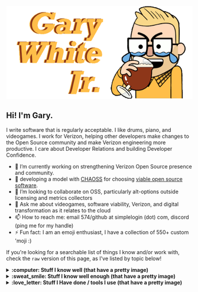 ![banner](./assets/banner.gif)
## Hi! I'm Gary.

I write software that is regularly acceptable. I like drums, piano, and videogames. I work for Verizon, helping other developers make changes to the Open Source community and make Verizon engineering more productive. I care about Developer Relations and building Developer Confidence.

- 🔭 I’m currently working on strengthening Verizon Open Source presence and community.
- 🌱 developing a model with [CHAOSS](https://github.com/chaoss/) for choosing [viable open source software](https://chaoss.community/?s=viability).
- 👯 I’m looking to collaborate on OSS, particularly alt-options outside licensing and metrics collectors
- 💬 Ask me about videogames, software viability, Verizon, and digital transformation as it relates to the cloud
- 📫 How to reach me: email 574/github at simplelogin (dot) com, discord (ping me for my handle)
- ⚡ Fun fact: I am an emoji enthusiast, I have a collection of 550+ custom 'moji :)


If you're looking for a searchable list of things I know and/or work with, check the `raw` version of this page, as I've listed by topic below!

<details>
  <summary><b>:computer: Stuff I know well (that have a pretty image)</b></summary>
  <br/>

### Languages / Frameworks 
<code><img height="20" src="https://github.com/github/explore/blob/8ab80ade12d456bb34daaaaa405f87c264d3f9d3/topics/nodejs/nodejs.png" alt="nodejs"></code>
<code><img height="20" src="https://github.com/github/explore/blob/8ab80ade12d456bb34daaaaa405f87c264d3f9d3/topics/kubernetes/kubernetes.png" alt="Kubernetes Apps"></code>
<code><img height="20" src="https://github.com/github/explore/blob/8ab80ade12d456bb34daaaaa405f87c264d3f9d3/topics/javascript/javascript.png" alt="Javascript"></code>
<code><img height="20" src="https://github.com/github/explore/blob/8ab80ade12d456bb34daaaaa405f87c264d3f9d3/topics/java/java.png" alt="Java"></code>
<code><img height="20" src="https://github.com/github/explore/blob/8ab80ade12d456bb34daaaaa405f87c264d3f9d3/topics/html/html.png" alt="HTML5"></code>
<code><img height="20" src="https://github.com/github/explore/blob/8ab80ade12d456bb34daaaaa405f87c264d3f9d3/topics/gatsby/gatsby.png" alt="GatsbyJS"></code>
<code><img height="20" src="https://github.com/github/explore/blob/8ab80ade12d456bb34daaaaa405f87c264d3f9d3/topics/es6/es6.png" alt="ES6"></code>
<code><img height="20" src="https://github.com/github/explore/blob/8ab80ade12d456bb34daaaaa405f87c264d3f9d3/topics/css/css.png" alt="CSS3"></code>
<code><img height="20" src="https://github.com/github/explore/blob/8ab80ade12d456bb34daaaaa405f87c264d3f9d3/topics/angular/angular.png" alt="Angular"></code>
<code><img height="20" src="https://github.com/github/explore/blob/8ab80ade12d456bb34daaaaa405f87c264d3f9d3/topics/spring-boot/spring-boot.png" alt="Spring boot"></code>
<code><img height="20" src="https://github.com/github/explore/blob/8ab80ade12d456bb34daaaaa405f87c264d3f9d3/topics/redux/redux.png" alt="Redux"></code>
<code><img height="20" src="https://github.com/github/explore/blob/8ab80ade12d456bb34daaaaa405f87c264d3f9d3/topics/react/react.png" alt="React"></code>
<code><img height="20" src="https://getbootstrap.com/docs/5.0/assets/brand/bootstrap-logo-shadow.png" alt="BootStrap"></code>


### Config / Operations / Deploys
<code><img height="20" src="https://github.com/github/explore/blob/8ab80ade12d456bb34daaaaa405f87c264d3f9d3/topics/google-cloud/google-cloud.png" alt="Google Cloud"></code>
<code><img height="20" src="https://github.com/github/explore/blob/8ab80ade12d456bb34daaaaa405f87c264d3f9d3/topics/github/github.png" alt="GitHub"></code>
<code><img height="20" src="https://github.com/cloudfoundry/docs-bosh/blob/57f9da0042f4d34527a8ff0b17e0f9229ec83ffc/theme/assets/images/favicon.2776d0bae488.png" alt="BOSH"></code>
<code><img height="20" src="https://github.com/github/explore/blob/8ab80ade12d456bb34daaaaa405f87c264d3f9d3/topics/yaml/yaml.png" alt="YAML"></code>
<code><img height="20" src="https://github.com/github/explore/blob/8ab80ade12d456bb34daaaaa405f87c264d3f9d3/topics/webpack/webpack.png" alt="webpack"></code>
<code><img height="20" src="https://github.com/github/explore/blob/8ab80ade12d456bb34daaaaa405f87c264d3f9d3/topics/terraform/terraform.png" alt="terraform"></code>
<code><img height="20" src="https://docs.gitlab.com/assets/images/gitlab-logo.svg" alt="gitlab"></code>
<code><img height="20" src="https://github.com/github/explore/blob/8ab80ade12d456bb34daaaaa405f87c264d3f9d3/topics/concourse-ci/concourse-ci.png" alt="Concourse CI"></code>
<code><img height="20" src="https://github.com/github/explore/blob/8ab80ade12d456bb34daaaaa405f87c264d3f9d3/topics/docker/docker.png" alt="Docker"></code>


<!-- 
NodeJS, NPM, Kubernetes Dev, BOSH,
Javascript, Java, HTML5, Google Cloud,
GitHub Administration, GitHub Enterprise, GitHub,
GatsbyJS, Docker, concourse, css, angular, yaml, webpack
terraform, Spring Boot, Redux, Bootstrap, React, GitLab
-->
</details>

<details>
  <summary><b>:sweat_smile: Stuff I know well enough (that have a pretty image)</b></summary>
  <br/>

### Language / Frameworks
<code><img height="20" src="https://github.com/github/explore/blob/8ab80ade12d456bb34daaaaa405f87c264d3f9d3/topics/rust/rust.png" alt="Rust"></code>
<code><img height="20" src="https://github.com/github/explore/blob/8ab80ade12d456bb34daaaaa405f87c264d3f9d3/topics/maven/maven.png" alt="Maven"></code>
<code><img height="20" src="https://github.com/github/explore/blob/8ab80ade12d456bb34daaaaa405f87c264d3f9d3/topics/jquery/jquery.png" alt="jquery"></code>
<code><img height="20" src="https://github.com/github/explore/blob/8ab80ade12d456bb34daaaaa405f87c264d3f9d3/topics/cordova/cordova.png" alt="Cordova"></code>
<code><img height="20" src="https://github.com/github/explore/blob/8ab80ade12d456bb34daaaaa405f87c264d3f9d3/topics/ansible/ansible.png" alt="Ansible"></code>
<code><img height="20" src="https://github.com/github/explore/blob/8ab80ade12d456bb34daaaaa405f87c264d3f9d3/topics/spring/spring.png" alt="Spring"></code>
<code><img height="20" src="https://github.com/github/explore/blob/8ab80ade12d456bb34daaaaa405f87c264d3f9d3/topics/ruby/ruby.png" alt="Ruby"></code>
<code><img height="20" src="https://github.com/github/explore/blob/8ab80ade12d456bb34daaaaa405f87c264d3f9d3/topics/python/python.png" alt="python"></code>
<code><img height="20" src="https://github.com/github/explore/blob/8ab80ade12d456bb34daaaaa405f87c264d3f9d3/topics/rails/rails.png" alt="Rails"></code>


### Config / Operations / Deploys
<code><img height="20" src="https://github.com/github/explore/blob/8ab80ade12d456bb34daaaaa405f87c264d3f9d3/topics/kubernetes/kubernetes.png" alt="Kubernetes Administration"></code>
<code><img height="20" src="https://github.com/github/explore/blob/8ab80ade12d456bb34daaaaa405f87c264d3f9d3/topics/jenkins/jenkins.png" alt="Jenkins"></code>
<code><img height="20" src="https://github.com/github/explore/blob/8ab80ade12d456bb34daaaaa405f87c264d3f9d3/topics/nginx/nginx.png" alt="nginx"></code>
<code><img height="20" src="https://github.com/github/explore/blob/8ab80ade12d456bb34daaaaa405f87c264d3f9d3/topics/heroku/heroku.png" alt="Heroku"></code>
<code><img height="20" src="https://www.postgresql.org/media/img/about/press/elephant.png" alt="postgresql"></code>

<!-- 
NGINX, Maven, Kubernetes Operations/Admin,
jquery, jenkins, heroku, cordova, ansible, spring
Rust, Ruby, Python, Rails
-->
</details>

<details>
  <summary><b>:love_letter: Stuff I Have done / tools I use (that have a pretty image)</b></summary>
  <br/>

<code><img height="20" src="https://github.com/github/explore/blob/8ab80ade12d456bb34daaaaa405f87c264d3f9d3/topics/hacktoberfest/hacktoberfest.png" alt="Hacktoberfest"></code>
<code><img height="20" src="https://github.com/github/explore/blob/main/topics/firefox/firefox.png" alt="Firefox"></code>
<code><img height="20" src="https://github.com/github/explore/blob/8ab80ade12d456bb34daaaaa405f87c264d3f9d3/topics/ethereum/ethereum.png" alt="Ethereum Smart Contracts"></code>
<code><img height="20" src="https://github.com/github/explore/blob/8ab80ade12d456bb34daaaaa405f87c264d3f9d3/topics/eslint/eslint.png" alt="eslint"></code>
<code><img height="20" src="https://github.com/github/explore/blob/8ab80ade12d456bb34daaaaa405f87c264d3f9d3/topics/discord/discord.png" alt="Discord"></code>
<code><img height="20" src="https://github.com/github/explore/blob/8ab80ade12d456bb34daaaaa405f87c264d3f9d3/topics/deno/deno.png" alt="Deno"></code>
<code><img height="20" src="https://github.com/github/explore/blob/8ab80ade12d456bb34daaaaa405f87c264d3f9d3/topics/wordpress/wordpress.png" alt="Wordpress"></code>
<code><img height="20" src="https://github.com/github/explore/blob/8ab80ade12d456bb34daaaaa405f87c264d3f9d3/topics/visual-studio-code/visual-studio-code.png" alt="vscode"></code>
<code><img height="20" src="https://github.com/github/explore/blob/8ab80ade12d456bb34daaaaa405f87c264d3f9d3/topics/vim/vim.png" alt="VIM"></code>
<code><img height="20" src="https://github.com/github/explore/blob/8ab80ade12d456bb34daaaaa405f87c264d3f9d3/topics/raspberry-pi/raspberry-pi.png" alt="Raspberry Pi"></code>
<a href="https://pi-hole.net"><code><img height="20" src="https://pi-hole.net/wp-content/uploads/2016/12/Vortex-R.png" alt="pi-hole"></code></a>
<code><img height="20" src="https://git-scm.com/favicon.ico" alt="Git"></code>
<code><img height="20" src="https://www.gimp.org/images/frontpage/wilber-big.png" alt="GIMP"></code>

<!-- 
Hacktoberfest, Firefox, Ethereum Smart Contracts, eslint,
Discord, Wordpress, Deno, vscode, vim. Pi-Hole, Git, Raspberry Pi,
GIMP
-->
</details>
